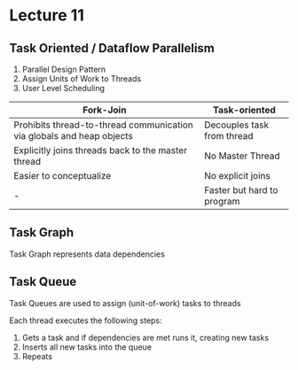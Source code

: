 # Lecture 11

## Task Oriented / Dataflow Parallelism
1. Parallel Design Pattern
2. Assign Units of Work to Threads
3. User Level Scheduling
   
| Fork-Join      | Task-oriented |
| ----------- | ----------- |
| Prohibits thread-to-thread communication via globals and heap objects      | Decouples task from thread       |
| Explicitly joins threads back to the master thread   | No Master Thread        |
| Easier to conceptualize   | No explicit joins       |
| -   | Faster but hard to program         |

## Task Graph
Task Graph represents data dependencies

## Task Queue
Task Queues are used to assign (unit-of-work) tasks to threads

Each thread executes the following steps:
1. Gets a task and if dependencies are met runs it, creating new tasks
2. Inserts all new tasks into the queue
3. Repeats
